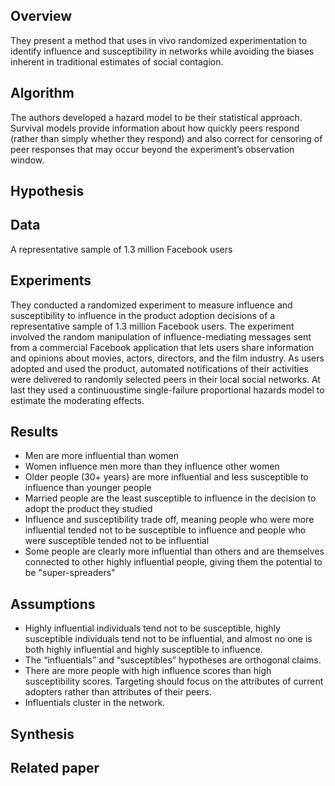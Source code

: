 Overview
--------
They present a method that uses in vivo randomized experimentation to identify influence and
susceptibility in networks while avoiding the biases inherent in traditional estimates of social contagion.

Algorithm
---------
The authors developed a hazard model to be their statistical approach. Survival models provide information about
how quickly peers respond (rather than simply whether they respond) and also correct for censoring of peer responses that may occur beyond the experiment’s observation window.

Hypothesis
----------


Data
----
A representative sample of 1.3 million Facebook users

Experiments
-----------
They conducted a randomized experiment to measure influence and susceptibility to influence in the product adoption decisions of a representative sample of 1.3 million Facebook users. The experiment involved the random manipulation of influence-mediating messages sent from a commercial Facebook application that lets users share information and opinions about movies, actors, directors, and the film industry. As users adopted and used the product, automated notifications of their activities were delivered to randomly selected peers in their local social networks. At last they used a continuoustime single-failure proportional hazards model to estimate the moderating effects. 

Results
-------
* Men are more influential than women    
* Women influence men more than they influence other women     
* Older people (30+ years) are more influential and less susceptible to influence than younger people    
* Married people are the least susceptible to influence in the decision to adopt the product they studied    
* Influence and susceptibility trade off, meaning people who were more influential tended not to be susceptible to influence and people who were susceptible tended not to be influential      
* Some people are clearly more influential than others and are themselves connected to other highly influential people, giving them the potential to be "super-spreaders"

Assumptions
-----------
* Highly influential individuals tend not to be susceptible, highly susceptible individuals tend not to be influential, and almost no one is both highly influential and highly susceptible to influence.      
* The “influentials” and “susceptibles” hypotheses are orthogonal claims.
* There are more people with high influence scores than high susceptibility scores. Targeting should focus on the attributes of current adopters  rather than attributes of their peers. 
* Influentials cluster in the network.

Synthesis
---------


Related paper
-------------


